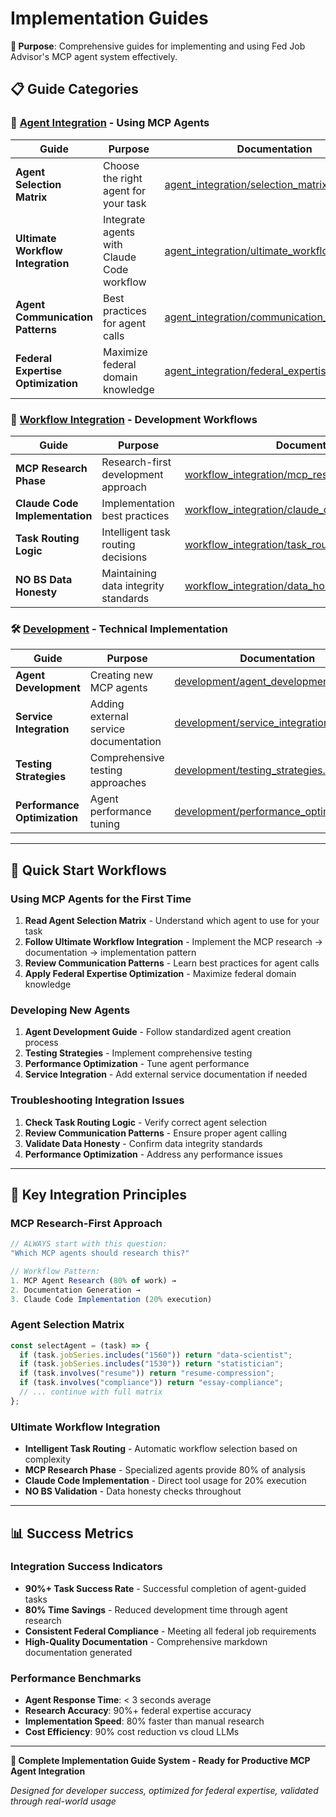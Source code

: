 # Implementation Guides

**🎯 Purpose**: Comprehensive guides for implementing and using Fed Job Advisor's MCP agent system effectively.

## 📋 Guide Categories

### 🤖 [Agent Integration](./agent_integration/) - Using MCP Agents

| Guide | Purpose | Documentation |
|-------|---------|---------------|
| **Agent Selection Matrix** | Choose the right agent for your task | [agent_integration/selection_matrix.md](./agent_integration/selection_matrix.md) |
| **Ultimate Workflow Integration** | Integrate agents with Claude Code workflow | [agent_integration/ultimate_workflow.md](./agent_integration/ultimate_workflow.md) |
| **Agent Communication Patterns** | Best practices for agent calls | [agent_integration/communication_patterns.md](./agent_integration/communication_patterns.md) |
| **Federal Expertise Optimization** | Maximize federal domain knowledge | [agent_integration/federal_expertise.md](./agent_integration/federal_expertise.md) |

### 🔄 [Workflow Integration](./workflow_integration/) - Development Workflows

| Guide | Purpose | Documentation |
|-------|---------|---------------|
| **MCP Research Phase** | Research-first development approach | [workflow_integration/mcp_research_phase.md](./workflow_integration/mcp_research_phase.md) |
| **Claude Code Implementation** | Implementation best practices | [workflow_integration/claude_code_implementation.md](./workflow_integration/claude_code_implementation.md) |
| **Task Routing Logic** | Intelligent task routing decisions | [workflow_integration/task_routing.md](./workflow_integration/task_routing.md) |
| **NO BS Data Honesty** | Maintaining data integrity standards | [workflow_integration/data_honesty.md](./workflow_integration/data_honesty.md) |

### 🛠️ [Development](./development/) - Technical Implementation

| Guide | Purpose | Documentation |
|-------|---------|---------------|
| **Agent Development** | Creating new MCP agents | [development/agent_development.md](./development/agent_development.md) |
| **Service Integration** | Adding external service documentation | [development/service_integration.md](./development/service_integration.md) |
| **Testing Strategies** | Comprehensive testing approaches | [development/testing_strategies.md](./development/testing_strategies.md) |
| **Performance Optimization** | Agent performance tuning | [development/performance_optimization.md](./development/performance_optimization.md) |

---

## 🚀 Quick Start Workflows

### Using MCP Agents for the First Time

1. **Read Agent Selection Matrix** - Understand which agent to use for your task
2. **Follow Ultimate Workflow Integration** - Implement the MCP research → documentation → implementation pattern
3. **Review Communication Patterns** - Learn best practices for agent calls
4. **Apply Federal Expertise Optimization** - Maximize federal domain knowledge

### Developing New Agents

1. **Agent Development Guide** - Follow standardized agent creation process
2. **Testing Strategies** - Implement comprehensive testing
3. **Performance Optimization** - Tune agent performance
4. **Service Integration** - Add external service documentation if needed

### Troubleshooting Integration Issues

1. **Check Task Routing Logic** - Verify correct agent selection
2. **Review Communication Patterns** - Ensure proper agent calling
3. **Validate Data Honesty** - Confirm data integrity standards
4. **Performance Optimization** - Address any performance issues

---

## 🎯 Key Integration Principles

### MCP Research-First Approach
```typescript
// ALWAYS start with this question:
"Which MCP agents should research this?"

// Workflow Pattern:
1. MCP Agent Research (80% of work) → 
2. Documentation Generation → 
3. Claude Code Implementation (20% execution)
```

### Agent Selection Matrix
```typescript
const selectAgent = (task) => {
  if (task.jobSeries.includes("1560")) return "data-scientist";
  if (task.jobSeries.includes("1530")) return "statistician";
  if (task.involves("resume")) return "resume-compression";
  if (task.involves("compliance")) return "essay-compliance";
  // ... continue with full matrix
};
```

### Ultimate Workflow Integration
- **Intelligent Task Routing** - Automatic workflow selection based on complexity
- **MCP Research Phase** - Specialized agents provide 80% of analysis
- **Claude Code Implementation** - Direct tool usage for 20% execution
- **NO BS Validation** - Data honesty checks throughout

---

## 📊 Success Metrics

### Integration Success Indicators
- **90%+ Task Success Rate** - Successful completion of agent-guided tasks
- **80% Time Savings** - Reduced development time through agent research
- **Consistent Federal Compliance** - Meeting all federal job requirements
- **High-Quality Documentation** - Comprehensive markdown documentation generated

### Performance Benchmarks
- **Agent Response Time**: < 3 seconds average
- **Research Accuracy**: 90%+ federal expertise accuracy
- **Implementation Speed**: 80% faster than manual research
- **Cost Efficiency**: 90% cost reduction vs cloud LLMs

---

**🎉 Complete Implementation Guide System - Ready for Productive MCP Agent Integration**

*Designed for developer success, optimized for federal expertise, validated through real-world usage*